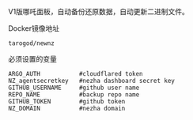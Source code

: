 V1版哪吒面板，自动备份还原数据，自动更新二进制文件。

Docker镜像地址
```
tarogod/newnz
```
必须设置的变量
```
ARGO_AUTH           #cloudflared token
NZ_agentsecretkey   #nezha dashboard secret key
GITHUB_USERNAME     #github user name
REPO_NAME           #backup repo name
GITHUB_TOKEN        #github token
NZ_DOMAIN           #nezha domain
```
